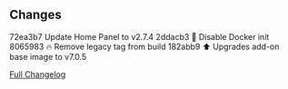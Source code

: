 ## Changes

72ea3b7 Update Home Panel to v2.7.4
2ddacb3 :hammer: Disable Docker init
8065983 :fire: Remove legacy tag from build
182abb9 :arrow_up: Upgrades add-on base image to v7.0.5

[Full Changelog][changelog]

[changelog]: https://github.com/hassio-addons/addon-home-panel/compare/v1.7.0...v1.7.1
